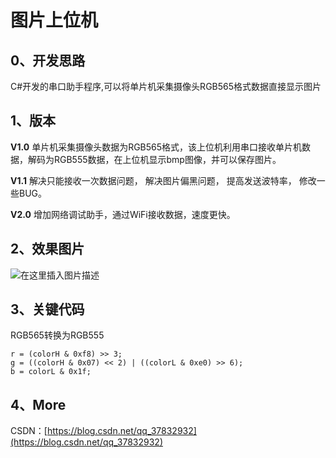 # 图片上位机
## 0、开发思路
C#开发的串口助手程序,可以将单片机采集摄像头RGB565格式数据直接显示图片
## 1、版本
**V1.0**
单片机采集摄像头数据为RGB565格式，该上位机利用串口接收单片机数据，解码为RGB555数据，在上位机显示bmp图像，并可以保存图片。

**V1.1**
解决只能接收一次数据问题，
解决图片偏黑问题，
提高发送波特率，
修改一些BUG。

**V2.0**
增加网络调试助手，通过WiFi接收数据，速度更快。

## 2、效果图片
![在这里插入图片描述](https://img-blog.csdnimg.cn/20200312091116288.png?x-oss-process=image/watermark,type_ZmFuZ3poZW5naGVpdGk,shadow_10,text_aHR0cHM6Ly9ibG9nLmNzZG4ubmV0L3FxXzM3ODMyOTMy,size_16,color_FFFFFF,t_70)
## 3、关键代码
RGB565转换为RGB555
```
r = (colorH & 0xf8) >> 3;
g = ((colorH & 0x07) << 2) | ((colorL & 0xe0) >> 6);
b = colorL & 0x1f;
```
## 4、More
CSDN：[https://blog.csdn.net/qq_37832932](https://blog.csdn.net/qq_37832932)
